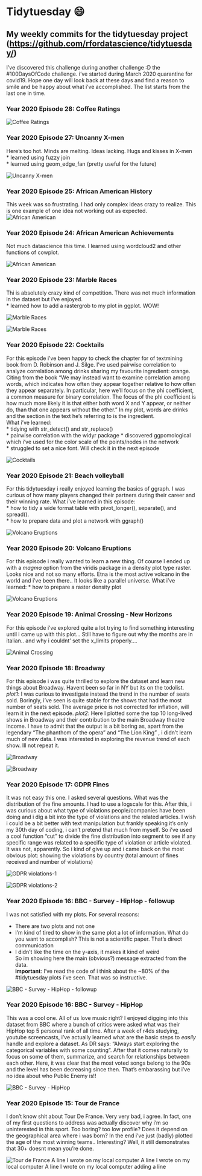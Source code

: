 <!-- README.md is generated from README.Rmd. Please edit that file -->
Tidytuesday 😄
=============

My weekly commits for the tidytuesday project (<a href="https://github.com/rfordatascience/tidytuesday/" class="uri">https://github.com/rfordatascience/tidytuesday/</a>)
-------------------------------------------------------------------------------------------------------------------------------------------------------------------------

I’ve discovered this challenge during another challenge :D the
\#100DaysOfCode challenge. i’ve started during March 2020 quarantine for
covid19. Hope one day will look back at these days and find a reason to
smile and be happy about what i’ve accomplished. The list starts from
the last one in time.

### Year 2020 Episode 28: Coffee Ratings

![Coffee Ratings](plots/2020_28/cofee.png)

### Year 2020 Episode 27: Uncanny X-men

Here’s too hot. Minds are melting. Ideas lacking. Hugs and kisses in
X-men  
\* learned using fuzzy join  
\* learned using geom\_edge\_fan (pretty useful for the future)

![Uncanny X-men](plots/2020_27/xmen.png)

### Year 2020 Episode 25: African American History

This week was so frustrating. I had only complex ideas crazy to realize.
This is one example of one idea not working out as expected. ![African
American](https://media.giphy.com/media/ZZr3Qqa5T8E4HQgIRi/giphy.gif)

### Year 2020 Episode 24: African American Achievements

Not much datascience this time. I learned using wordcloud2 and other
functions of cowplot.

![African American](plots/2020_24/african_american.png)

### Year 2020 Episode 23: Marble Races

Thi is absolutely crazy kind of competition. There was not much
information in the dataset but i’ve enjoyed.  
\* learned how to add a rastergrob to my plot in ggplot. WOW!

![Marble Races](plots/2020_23/marbula1_2nd.png)

![Marble Races](plots/2020_23/marbula1.png)

### Year 2020 Episode 22: Cocktails

For this episode i’ve been happy to check the chapter for of textmining
book from D. Robinson and J. Silge. I’ve used pairwise correlation to
analyze correlation among drinks sharing my favourite ingredient:
orange. Citing from the book “We may instead want to examine correlation
among words, which indicates how often they appear together relative to
how often they appear separately. In particular, here we’ll focus on the
phi coefficient, a common measure for binary correlation. The focus of
the phi coefficient is how much more likely it is that either both word
X and Y appear, or neither do, than that one appears without the other.”
In my plot, words are drinks and the section in the text he’s referring
to is the ingredient.  
What i’ve learned:  
\* tidying with str\_detect() and str\_replace()  
\* pairwise correlation with the widyr package \* discovered
ggpomological which i’ve used for the color scale of the points/nodes in
the network  
\* struggled to set a nice font. Will check it in the next episode

![Cocktails](plots/2020_22/cocktails.png)

### Year 2020 Episode 21: Beach volleyball

For this tidytuesday i really enjoyed learning the basics of ggraph. I
was curious of how many players changed their partners during their
career and their winning rate. What i’ve learned in this episode:  
\* how to tidy a wide format table with pivot\_longer(), separate(), and
spread().  
\* how to prepare data and plot a network with ggraph()

![Volcano Eruptions](plots/2020_21/beach_volleyball.png)

### Year 2020 Episode 20: Volcano Eruptions

For this episode i really wanted to learn a new thing. Of course I ended
up with a *magma* option from the viridis package in a density plot type
raster. Looks nice and not so many efforts. Etna is the most active
volcano in the world and i’ve been there.. It looks like a parallel
universe. What i’ve learned: \* how to prepare a raster density plot

![Volcano Eruptions](plots/2020_20/Volcano_Eruptions.png)

### Year 2020 Episode 19: Animal Crossing - New Horizons

For this episode i’ve explored quite a lot trying to find something
interesting until i came up with this plot… Still have to figure out why
the months are in italian.. and why i couldnt’ set the x\_limits
properly….

![Animal Crossing](plots/2020_19/animal_crossing.png)

### Year 2020 Episode 18: Broadway

For this episode i was quite thrilled to explore the dataset and learn
new things about Broadway. Havent been so far in NY but its on the
todolist. *plot1*: I was curious to investigate instead the trend in the
number of seats sold. Boringly, i’ve seen is quite stable for the shows
that had the most number of seats sold. The average price is not
corrected for inflation, will learn it in the next episode. *plot2*:
Here I plotted some the top 10 long-lived shows in Broadway and their
contribution to the main Broadway theatre income. I have to admit that
the output is a bit boring as, apart from the legendary “The phanthom of
the opera” and “The Lion King” , i didn’t learn much of new data. I was
interested in exploring the revenue trend of each show. Ill not repeat
it.

![Broadway](plots/2020_18/18_2020_Broadway_fu.png)

![Broadway](plots/2020_18/18_2020_Broadway.png)

### Year 2020 Episode 17: GDPR Fines

It was not easy this one. I asked several questions. What was the
distribution of the fine amounts. I had to use a logscale for this.
After this, i was curious about what type of violations people/companies
have been doing and i dig a bit into the type of violations and the
related articles. I wish i could be a bit better with text manipulation
but frankly speaking it’s only my 30th day of coding, i can’t pretend
that much from myself. So i’ve used a cool function “cut” to divide the
fine distribution into segment to see if any specific range was related
to a specific type of violation or article violated. It was not,
apparently. So i kind of give up and i came back on the most obvious
plot: showing the violations by country (total amount of fines received
and number of violations)

![GDPR violations-1](plots/2020_17/17_2020_GDPR_1.png)

![GDPR violations-2](plots/2020_17/17_2020_GDPR_2.png)

### Year 2020 Episode 16: BBC - Survey - HipHop - followup

I was not satisfied with my plots. For several reasons:  
- There are two plots and not one  
- I’m kind of tired to show in the same plot a lot of information. What
do you want to accomplish? This is not a scientific paper. That’s direct
communication  
- I didn’t like the time on the y-axis, it makes it kind of weird  
So im showing here the main (obvious?) message extracted from the
data.  
**important**: I’ve read the code of i think about the ~80% of the
\#tidytuesday plots i’ve seen. That was so instructive.

![BBC - Survey - HipHop -
followup](plots/2020_16/16_2020_HiphopBBC_followup.png)

### Year 2020 Episode 16: BBC - Survey - HipHop

This was a cool one. All of us love music right? I enjoyed digging into
this dataset from BBC where a bunch of critics were asked what was their
HipHop top 5 personal rank of all time. After a week of r4ds studying,
youtube screencasts, i’ve actually learned what are the basic steps to
*easily* handle and explore a dataset. As DR says: “Always start
exploring the categorical variables with some counting”. After that it
comes naturally to focus on some of them, summarize, and search for
relationships between each other. Here, it was clear that the most voted
songs belong to the 90s and the level has been decreasing since then.
That’s embarassing but i’ve no idea about who Public Enemy is!!

![BBC - Survey - HipHop](plots/2020_16/16_2020_HiphopBBC.png)

### Year 2020 Episode 15: Tour de France

I don’t know shit about Tour De France. Very very bad, i agree. In fact,
one of my first questions to address was actually discover why i’m so
uninterested in this sport. Too boring? too low profile? Does it depend
on the geographical area where i was born? In the end i’ve just (badly)
plotted the age of the most winning teams.. Interesting? Well, it still
demonstrates that 30+ doesnt mean you’re done.

![Tour de France](plots/2020_15/15_2020_tdf_winners.png)
A line I wrote on my local computer
A line I wrote on my local computer
A line I wrote on my local computer
adding a line
